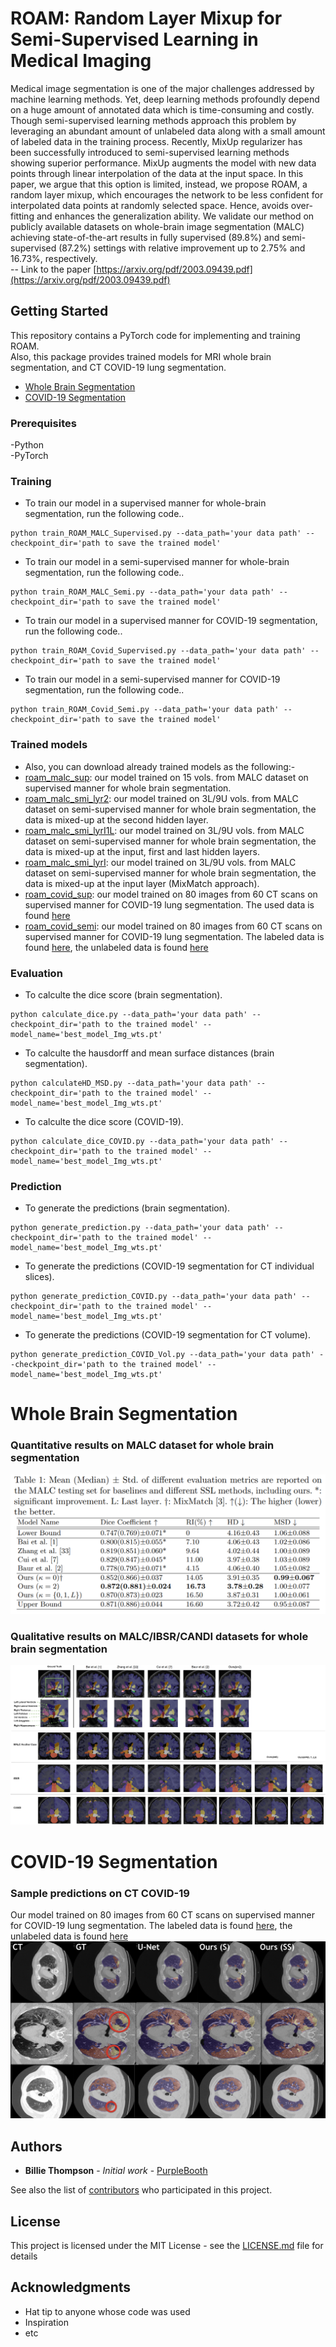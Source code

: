
# ROAM: Random Layer Mixup for Semi-Supervised Learning in Medical Imaging
Medical image segmentation is one of the major challenges addressed by machine learning methods. Yet, deep learning methods profoundly depend on a huge amount of annotated data which is time-consuming and costly. Though semi-supervised learning methods approach this problem by leveraging an abundant amount of unlabeled data along with a small amount of labeled data in the training process. Recently, MixUp regularizer has been successfully introduced to semi-supervised learning methods showing superior performance. MixUp augments the model with new data points through linear interpolation of the data at the input space. In this paper, we argue that this option is limited, instead, we propose ROAM, a random layer mixup, which encourages the network to be less confident for interpolated data points at randomly selected space. Hence, avoids over-fitting and enhances the generalization ability. We validate our method on publicly available datasets on whole-brain image segmentation (MALC) achieving state-of-the-art results in fully supervised (89.8%) and semi-supervised (87.2%) settings with relative improvement up to 2.75% and 16.73%, respectively.
<br/> -- Link to the paper
[https://arxiv.org/pdf/2003.09439.pdf](https://arxiv.org/pdf/2003.09439.pdf) 

## Getting Started

This repository contains a PyTorch code for implementing and training ROAM. 
<br/> Also, this package provides trained models for MRI whole brain segmentation,  and CT COVID-19 lung segmentation. 
- [Whole Brain Segmentation](#Whole-Brain-Segmentation)
- [COVID-19 Segmentation](#COVID-19-Segmentation)


### Prerequisites

-Python <br/> 
-PyTorch

### Training 
- To train our model in a supervised manner for whole-brain segmentation, run the following code..
```
python train_ROAM_MALC_Supervised.py --data_path='your data path' --checkpoint_dir='path to save the trained model'
```
- To train our model in a semi-supervised manner for whole-brain segmentation, run the following code..
```
python train_ROAM_MALC_Semi.py --data_path='your data path' --checkpoint_dir='path to save the trained model'
```
- To train our model in a supervised manner for COVID-19 segmentation, run the following code..
```
python train_ROAM_Covid_Supervised.py --data_path='your data path' --checkpoint_dir='path to save the trained model'
```
- To train our model in a semi-supervised manner for  COVID-19 segmentation, run the following code..
```
python train_ROAM_Covid_Semi.py --data_path='your data path' --checkpoint_dir='path to save the trained model'
```
### Trained models
- Also, you can download already trained models as the following:-  <br/>
- [roam_malc_sup](trainedmodels/raom_malc_sup.pt): our model trained on 15 vols. from MALC dataset on supervised manner for whole brain segmentation.
- [roam_malc_smi_lyr2](trainedmodels/roam_malc_smi_lyr2.pt): our model trained on 3L/9U vols. from MALC dataset on semi-supervised manner for whole brain segmentation, the data is mixed-up at the second hidden layer.
- [roam_malc_smi_lyrI1L](trainedmodels/roam_malc_smi_lyrI1L.pt): our model trained on 3L/9U vols. from MALC dataset on semi-supervised manner for whole brain segmentation, the data is mixed-up at the input, first and last hidden layers.
- [roam_malc_smi_lyrI](trainedmodels/roam_malc_smi_lyrI.pt): our model trained on 3L/9U vols. from MALC dataset on semi-supervised manner for whole brain segmentation, the data is mixed-up at the input layer (MixMatch approach).
- [roam_covid_sup](trainedmodels/roam_covid_sup.pt): our model trained on 80 images from 60 CT scans on supervised manner for COVID-19 lung segmentation. The used data is found [here](http://medicalsegmentation.com/covid19/) 
- [roam_covid_semi](trainedmodels/roam_covid_sup.pt): our model trained on 80 images from 60 CT scans on supervised manner for COVID-19 lung segmentation. The labeled data is found [here](http://medicalsegmentation.com/covid19/), the unlabeled data is found [here](https://github.com/UCSD-AI4H/COVID-CT/tree/master/Images-processed)
### Evaluation
- To calculte the dice score (brain segmentation).
```
python calculate_dice.py --data_path='your data path' --checkpoint_dir='path to the trained model' --model_name='best_model_Img_wts.pt'
```
- To calculte the hausdorff and mean surface distances (brain segmentation).
```
python calculateHD_MSD.py --data_path='your data path' --checkpoint_dir='path to the trained model' --model_name='best_model_Img_wts.pt'
```
- To calculte the dice score (COVID-19).
```
python calculate_dice_COVID.py --data_path='your data path' --checkpoint_dir='path to the trained model' --model_name='best_model_Img_wts.pt'
```
### Prediction 
- To generate the predictions (brain segmentation).
```
python generate_prediction.py --data_path='your data path' --checkpoint_dir='path to the trained model' --model_name='best_model_Img_wts.pt'
```
- To generate the predictions (COVID-19 segmentation for CT individual slices).
```
python generate_prediction_COVID.py --data_path='your data path' --checkpoint_dir='path to the trained model' --model_name='best_model_Img_wts.pt'
```
- To generate the predictions (COVID-19 segmentation for CT volume).
```
python generate_prediction_COVID_Vol.py --data_path='your data path' --checkpoint_dir='path to the trained model' --model_name='best_model_Img_wts.pt'
```
# Whole Brain Segmentation
### Quantitative results on MALC dataset for whole brain segmentation
<img src="images/dice_results.png"> <br/>
### Qualitative results on MALC/IBSR/CANDI datasets for whole brain segmentation
<img src="images/QaulitativeAll.png">

# COVID-19 Segmentation
### Sample predictions on CT COVID-19 
Our model trained on 80 images from 60 CT scans on supervised manner for COVID-19 lung segmentation. The labeled data is found [here](http://medicalsegmentation.com/covid19/), the unlabeled data is found [here](https://github.com/UCSD-AI4H/COVID-CT/tree/master/Images-processed) <br/>
<img src="images/COVID-19.jpeg">
## Authors

* **Billie Thompson** - *Initial work* - [PurpleBooth](https://github.com/PurpleBooth)

See also the list of [contributors](https://github.com/your/project/contributors) who participated in this project.

## License

This project is licensed under the MIT License - see the [LICENSE.md](LICENSE.md) file for details

## Acknowledgments

* Hat tip to anyone whose code was used
* Inspiration
* etc


